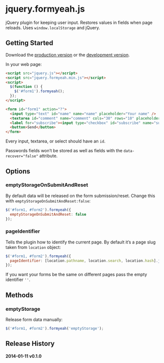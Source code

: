 # jquery.formyeah.js

jQuery plugin for keeping user input. Restores values ​​in fields when page reloads. Uses `window.localStorage` and jQuery.

## Getting Started
Download the [production version][min] or the [development version][max].

[min]: https://raw.github.com/artpolikarpov/jquery.formyeah/master/dist/jquery.formyeah.min.js
[max]: https://raw.github.com/artpolikarpov/jquery.formyeah/master/dist/jquery.formyeah.js

In your web page:

```html
<script src="jquery.js"></script>
<script src="jquery.formyeah.min.js"></script>
<script>
  $(function () {
    $('#form1').formyeah();
  });
</script>

<form id="form1" action="?">
  <input type="text" id="name" name="name" placeholder="Your name" />
  <textarea id="comment" name="comment" cols="30" rows="10" placeholder="Comment"></textarea>
  <label for="subscribe"><input type="checkbox" id="subscribe" name="subscribe" /> Subscribe</label>
  <button>Send</button>
</form>
```

Every input, textarea, or select should have an `id`.

Passwords fields won’t be stored as well as fields with the `data-recover="false"` attribute.

## Options
### emptyStorageOnSubmitAndReset
By default data will be released on the form submission/reset. Change this with `emptyStorageOnSubmitAndReset:false`:

```javascript
$('#form1, #form2').formyeah({
  emptyStorageOnSubmitAndReset: false
});
```

### pageIdentifier
Tells the plugin how to identify the current page. By default it’s a page slug taken from `location` object:

```javascript
$('#form1, #form2').formyeah({
  pageIdentifier: [location.pathname, location.search, location.hash].join('')
});
```

If you want your forms be the same on different pages pass the empty identifier `''`.

## Methods
### emptyStorage
Release form data manually:

```javascript
$('#form1, #form2').formyeah('emptyStorage');
```

## Release History
#### 2014-01-11 v0.1.0
